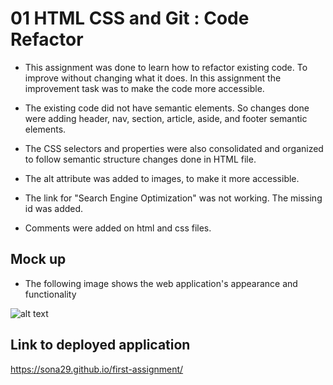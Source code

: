 # 01 HTML CSS and Git : Code Refactor

- This assignment was done to learn how to refactor existing code. To improve without changing what it does. In this assignment the improvement task was to make the code more accessible.

- The existing code did not have semantic elements. So changes done were adding header, nav, section, article, aside, and footer semantic elements.

- The CSS selectors and properties were also consolidated and organized to follow semantic structure changes done in HTML file.

- The alt attribute was added to images, to make it more accessible.

- The link for "Search Engine Optimization" was not working. The missing id was added.

- Comments were added on html and css files.

## Mock up

- The following image shows the web application's appearance and functionality

![alt text](assets/images/full_screenshot_website.png)

## Link to deployed application

https://sona29.github.io/first-assignment/
